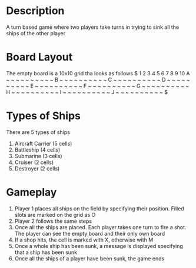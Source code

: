 # Description
A turn based game where two players take turns in trying to sink all the ships of the other player

# Board Layout
The empty board is a 10x10 grid tha looks as follows
$
    1 2 3 4 5 6 7 8 9 10
A   ~ ~ ~ ~ ~ ~ ~ ~ ~ ~ 
B   ~ ~ ~ ~ ~ ~ ~ ~ ~ ~
C   ~ ~ ~ ~ ~ ~ ~ ~ ~ ~
D   ~ ~ ~ ~ ~ ~ ~ ~ ~ ~
E   ~ ~ ~ ~ ~ ~ ~ ~ ~ ~
F   ~ ~ ~ ~ ~ ~ ~ ~ ~ ~
G   ~ ~ ~ ~ ~ ~ ~ ~ ~ ~
H   ~ ~ ~ ~ ~ ~ ~ ~ ~ ~
I   ~ ~ ~ ~ ~ ~ ~ ~ ~ ~
J   ~ ~ ~ ~ ~ ~ ~ ~ ~ ~
$

# Types of Ships
There are 5 types of ships
1. Aircraft Carrier (5 cells)
2. Battleship (4 cells)
3. Submarine (3 cells)
4. Cruiser (2 cells)
5. Destroyer (2 cells)

# Gameplay
1. Player 1 places all ships on the field by specifying their position. Filled slots are marked on the grid as O
2. Player 2 follows the same steps
3. Once all the ships are placed. Each player takes one turn to fire a shot. The player can see the empty board and their only own board
4. If a shop hits, the cell is marked with X, otherwise with M
5. Once a whole ship has been sunk, a message is displayed specifying that a ship has been sunk
6. Once all the ships of a player have been sunk, the game ends


